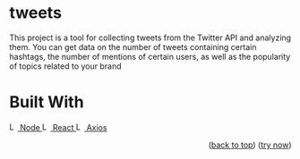 # tweets
This project is a tool for collecting tweets from the Twitter API and analyzing them. You can get data on the number of tweets containing certain hashtags, the number of mentions of certain users, as well as the popularity of topics related to your brand
# Built With

 <a href="https://github.com/gradussus/petly-api">
        <img src="public/readme/node.png" alt="Logo" width="15" height="15" > 
Node
</a>

 <a href="https://react.dev">
        <img src="public/readme/react.png" alt="Logo" width="15" height="15" > 
React
</a>

 <a href="https://redux.js.org/">
        <img src="public/readme/redux.png" alt="Logo" width="15" height="15" > 
  Axios
</a>

<p align="right">(<a href="#readme-top">back to top</a>)
(<a href="https://gradussus.github.io/petly-front">try now</a>)</p>
